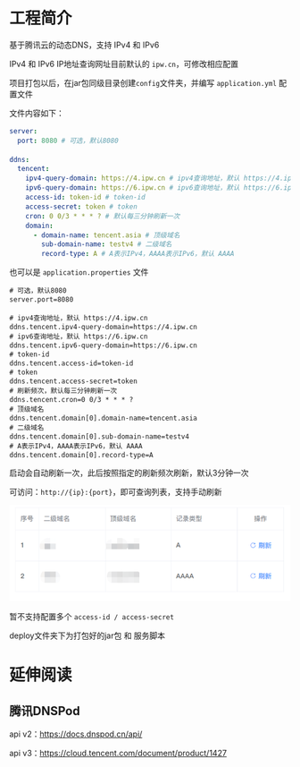 # 工程简介


基于腾讯云的动态DNS，支持 IPv4 和 IPv6

IPv4 和 IPv6 IP地址查询网址目前默认的 `ipw.cn`，可修改相应配置

项目打包以后，在jar包同级目录创建`config`文件夹，并编写 `application.yml` 配置文件

文件内容如下：

~~~yaml
server:
  port: 8080 # 可选，默认8080

ddns:
  tencent:
    ipv4-query-domain: https://4.ipw.cn # ipv4查询地址，默认 https://4.ipw.cn
    ipv6-query-domain: https://6.ipw.cn # ipv6查询地址，默认 https://6.ipw.cn
    access-id: token-id # token-id
    access-secret: token # token
    cron: 0 0/3 * * * ? # 默认每三分钟刷新一次
    domain:
      - domain-name: tencent.asia # 顶级域名
        sub-domain-name: testv4 # 二级域名
        record-type: A # A表示IPv4，AAAA表示IPv6，默认 AAAA
~~~

也可以是 `application.properties` 文件

~~~properties
# 可选，默认8080
server.port=8080

# ipv4查询地址，默认 https://4.ipw.cn
ddns.tencent.ipv4-query-domain=https://4.ipw.cn
# ipv6查询地址，默认 https://6.ipw.cn
ddns.tencent.ipv6-query-domain=https://6.ipw.cn
# token-id
ddns.tencent.access-id=token-id
# token
ddns.tencent.access-secret=token
# 刷新频次，默认每三分钟刷新一次
ddns.tencent.cron=0 0/3 * * * ?
# 顶级域名
ddns.tencent.domain[0].domain-name=tencent.asia
# 二级域名
ddns.tencent.domain[0].sub-domain-name=testv4
# A表示IPv4，AAAA表示IPv6，默认 AAAA
ddns.tencent.domain[0].record-type=A
~~~

启动会自动刷新一次，此后按照指定的刷新频次刷新，默认3分钟一次

可访问：`http://{ip}:{port}`，即可查询列表，支持手动刷新

![img.png](img.png)

暂不支持配置多个 `access-id / access-secret`

deploy文件夹下为打包好的jar包 和 服务脚本

# 延伸阅读

## 腾讯DNSPod

api v2：https://docs.dnspod.cn/api/

api v3：https://cloud.tencent.com/document/product/1427